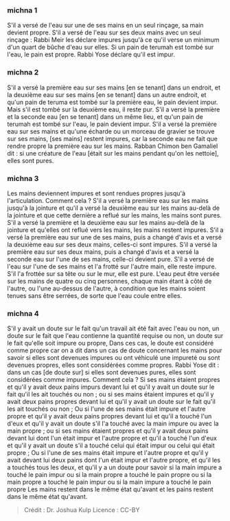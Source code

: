 
### michna 1
S'il a versé de l'eau sur une de ses mains en un seul rinçage, sa main devient propre. S'il a versé de l'eau sur ses deux mains avec un seul rinçage : Rabbi Meir les déclare impures jusqu'à ce qu'il verse un minimum d'un quart de bûche d'eau sur elles. Si un pain de terumah est tombé sur l'eau, le pain est propre. Rabbi Yose déclare qu'il est impur.

### michna 2
S'il a versé la première eau sur ses mains [en se tenant] dans un endroit, et la deuxième eau sur ses mains [en se tenant] dans un autre endroit, et qu'un pain de teruma est tombé sur la première eau, le pain devient impur. Mais s'il est tombé sur la deuxième eau, il reste pur. S'il a versé la première et la seconde eau [en se tenant] dans un même lieu, et qu'un pain de terumah est tombé sur l'eau, le pain devient impur. S'il a versé la première eau sur ses mains et qu'une écharde ou un morceau de gravier se trouve sur ses mains, [ses mains] restent impures, car la seconde eau ne fait que rendre propre la première eau sur les mains. Rabban Chimon ben Gamaliel dit : si une créature de l'eau [était sur les mains pendant qu'on les nettoie], elles sont pures.

### michna 3
Les mains deviennent impures et sont rendues propres jusqu'à l'articulation. Comment cela ? S'il a versé la première eau sur les mains jusqu'à la jointure et qu'il a versé la deuxième eau sur les mains au-delà de la jointure et que cette dernière a reflué sur les mains, les mains sont pures. S'il a versé la première et la deuxième eau sur les mains au-delà de la jointure et qu'elles ont reflué vers les mains, les mains restent impures. S'il a versé la première eau sur une de ses mains, puis a changé d'avis et a versé la deuxième eau sur ses deux mains, celles-ci sont impures. S'il a versé la première eau sur ses deux mains, puis a changé d'avis et a versé la seconde eau sur l'une de ses mains, celle-ci devient pure. S'il a versé de l'eau sur l'une de ses mains et l'a frotté sur l'autre main, elle reste impure. S'il l'a frottée sur sa tête ou sur le mur, elle est pure. L'eau peut être versée sur les mains de quatre ou cinq personnes, chaque main étant à côté de l'autre, ou l'une au-dessus de l'autre, à condition que les mains soient tenues sans être serrées, de sorte que l'eau coule entre elles.

### michna 4
S'il y avait un doute sur le fait qu'un travail ait été fait avec l'eau ou non, un doute sur le fait que l'eau contienne la quantité requise ou non, un doute sur le fait qu'elle soit impure ou propre, Dans ces cas, le doute est considéré comme propre car on a dit dans un cas de doute concernant les mains pour savoir si elles sont devenues impures ou ont véhiculé une impureté ou sont devenues propres, elles sont considérées comme propres. Rabbi Yose dit : dans un cas [de doute sur] si elles sont devenues pures, elles sont considérées comme impures. Comment cela ? Si ses mains étaient propres et qu'il y avait deux pains impurs devant lui et qu'il y avait un doute sur le fait qu'il les ait touchés ou non ; ou si ses mains étaient impures et qu'il y avait deux pains propres devant lui et qu'il y avait un doute sur le fait qu'il les ait touchés ou non ; Ou si l'une de ses mains était impure et l'autre propre et qu'il y avait deux pains propres devant lui et qu'il a touché l'un d'eux et qu'il y avait un doute s'il l'a touché avec la main impure ou avec la main propre ; ou si ses mains étaient propres et qu'il y avait deux pains devant lui dont l'un était impur et l'autre propre et qu'il a touché l'un d'eux et qu'il y avait un doute s'il a touché celui qui était impur ou celui qui était propre ; Ou si l'une de ses mains était impure et l'autre propre et qu'il y avait devant lui deux pains dont l'un était impur et l'autre propre, et qu'il les a touchés tous les deux, et qu'il y a un doute pour savoir si la main impure a touché le pain impur ou si la main propre a touché le pain propre ou si la main propre a touché le pain impur ou si la main impure a touché le pain propre Les mains restent dans le même état qu'avant et les pains restent dans le même état qu'avant.

>Crédit : Dr. Joshua Kulp
>Licence : CC-BY